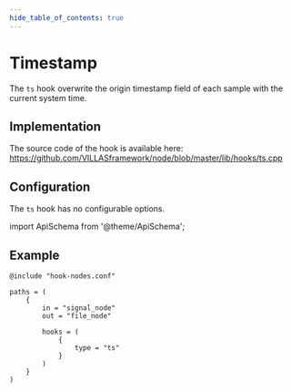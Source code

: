 ```yaml
---
hide_table_of_contents: true
---
```


# Timestamp

The `ts` hook overwrite the origin timestamp field of each sample with the current system time.

## Implementation

The source code of the hook is available here:
https://github.com/VILLASframework/node/blob/master/lib/hooks/ts.cpp

## Configuration

The `ts` hook has no configurable options.

import ApiSchema from '@theme/ApiSchema';

<ApiSchema id="node" example pointer="#/components/schemas/ts" />

## Example

``` url="external/node/etc/examples/hooks/ts.conf" title="node/etc/examples/hooks/ts.conf"
@include "hook-nodes.conf"

paths = (
	{
		in = "signal_node"
		out = "file_node"

		hooks = (
			{
				type = "ts"
			}
		)
	}
)
```
